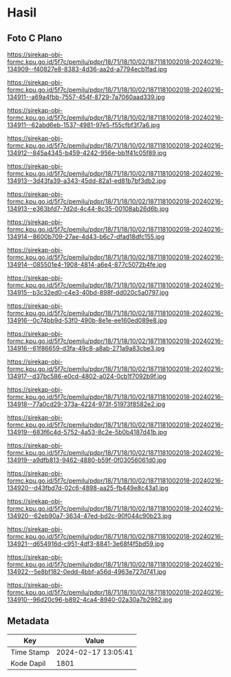 # Hasil

## Foto C Plano

https://sirekap-obj-formc.kpu.go.id/5f7c/pemilu/pdpr/18/71/18/10/02/1871181002018-20240216-134909--f40827e8-8383-4d36-aa2d-a7794ecb1fad.jpg

https://sirekap-obj-formc.kpu.go.id/5f7c/pemilu/pdpr/18/71/18/10/02/1871181002018-20240216-134911--a69a4fbb-7557-454f-8729-7a7060aad339.jpg

https://sirekap-obj-formc.kpu.go.id/5f7c/pemilu/pdpr/18/71/18/10/02/1871181002018-20240216-134911--62abd6eb-1537-4981-97e5-f55cfbf3f7a6.jpg

https://sirekap-obj-formc.kpu.go.id/5f7c/pemilu/pdpr/18/71/18/10/02/1871181002018-20240216-134912--845a4345-b459-4242-956e-bb1f41c05f89.jpg

https://sirekap-obj-formc.kpu.go.id/5f7c/pemilu/pdpr/18/71/18/10/02/1871181002018-20240216-134913--3d43fa39-a343-45dd-82a1-ed81b7bf3db2.jpg

https://sirekap-obj-formc.kpu.go.id/5f7c/pemilu/pdpr/18/71/18/10/02/1871181002018-20240216-134913--e363bfd7-7d2d-4c44-8c35-00108ab26d6b.jpg

https://sirekap-obj-formc.kpu.go.id/5f7c/pemilu/pdpr/18/71/18/10/02/1871181002018-20240216-134914--8600b709-27ae-4d43-b6c7-dfad18dfc155.jpg

https://sirekap-obj-formc.kpu.go.id/5f7c/pemilu/pdpr/18/71/18/10/02/1871181002018-20240216-134914--085501e4-1908-4814-a6e4-877c5072b4fe.jpg

https://sirekap-obj-formc.kpu.go.id/5f7c/pemilu/pdpr/18/71/18/10/02/1871181002018-20240216-134915--b3c32ed0-c4e3-40bd-898f-dd020c5a0797.jpg

https://sirekap-obj-formc.kpu.go.id/5f7c/pemilu/pdpr/18/71/18/10/02/1871181002018-20240216-134916--0c74bb9d-53f0-490b-8e1e-ee160ed089e8.jpg

https://sirekap-obj-formc.kpu.go.id/5f7c/pemilu/pdpr/18/71/18/10/02/1871181002018-20240216-134916--61f86659-d3fa-49c8-a8ab-271a9a83cbe3.jpg

https://sirekap-obj-formc.kpu.go.id/5f7c/pemilu/pdpr/18/71/18/10/02/1871181002018-20240216-134917--d37bc586-e0cd-4802-a024-0cb1f7092b9f.jpg

https://sirekap-obj-formc.kpu.go.id/5f7c/pemilu/pdpr/18/71/18/10/02/1871181002018-20240216-134918--77a0cd29-373a-4224-973f-51973f8582e2.jpg

https://sirekap-obj-formc.kpu.go.id/5f7c/pemilu/pdpr/18/71/18/10/02/1871181002018-20240216-134919--683f6c4d-5752-4a53-8c2e-5b0b4187d41b.jpg

https://sirekap-obj-formc.kpu.go.id/5f7c/pemilu/pdpr/18/71/18/10/02/1871181002018-20240216-134919--a9dfb813-9462-4880-b59f-0f03056061d0.jpg

https://sirekap-obj-formc.kpu.go.id/5f7c/pemilu/pdpr/18/71/18/10/02/1871181002018-20240216-134920--d43fbd7d-02c6-4898-aa25-fb449e8c43a1.jpg

https://sirekap-obj-formc.kpu.go.id/5f7c/pemilu/pdpr/18/71/18/10/02/1871181002018-20240216-134920--62eb90a7-3634-47ed-bd2c-90f044c90b23.jpg

https://sirekap-obj-formc.kpu.go.id/5f7c/pemilu/pdpr/18/71/18/10/02/1871181002018-20240216-134921--d654916d-c951-4df3-8841-3e68f4f5bd59.jpg

https://sirekap-obj-formc.kpu.go.id/5f7c/pemilu/pdpr/18/71/18/10/02/1871181002018-20240216-134922--5e8bf182-0edd-4bbf-a56d-4963e727d741.jpg

https://sirekap-obj-formc.kpu.go.id/5f7c/pemilu/pdpr/18/71/18/10/02/1871181002018-20240216-134910--96d20c96-b892-4ca4-8940-02a30a7b2982.jpg


## Metadata

| Key        | Value               |
| ---------- | ------------------- |
| Time Stamp | 2024-02-17 13:05:41 |
| Kode Dapil | 1801                |



